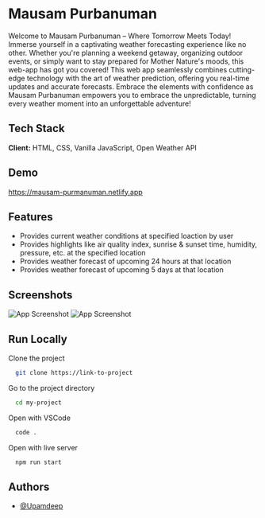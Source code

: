 
# Mausam Purbanuman

Welcome to Mausam Purbanuman – Where Tomorrow Meets Today! Immerse yourself in a captivating weather forecasting experience like no other. Whether you're planning a weekend getaway, organizing outdoor events, or simply want to stay prepared for Mother Nature's moods, this web-app has got you covered! This web app seamlessly combines cutting-edge technology with the art of weather prediction, offering you real-time updates and accurate forecasts. Embrace the elements with confidence as Mausam Purbanuman empowers you to embrace the unpredictable, turning every weather moment into an unforgettable adventure!

## Tech Stack

**Client:** HTML, CSS, Vanilla JavaScript, Open Weather API

## Demo

https://mausam-purmanuman.netlify.app

## Features

- Provides current weather conditions at specified loaction by user
- Provides highlights like air quality index, sunrise & sunset time, humidity, pressure, etc. at the specified location
- Provides weather forecast of upcoming 24 hours at that location 
- Provides weather forecast of upcoming 5 days at that location 

## Screenshots

![App Screenshot]()
![App Screenshot](https://drive.google.com/file/d/13Q9WyQOEkn2aghE98T13EpRHe48f7lCY/view?usp=sharing)

## Run Locally

Clone the project

```bash
  git clone https://link-to-project
```

Go to the project directory

```bash
  cd my-project
```

Open with VSCode

```bash
  code .
```

Open with live server

```bash
  npm run start
```


## Authors

- [@Upamdeep](https://www.github.com/HengdangKiller)
